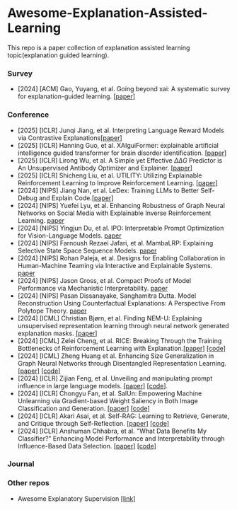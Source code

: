 # Awesome-Explanation-Assisted-Learning
This repo is a paper collection of explanation assisted learning topic(explanation guided learning). 


### Survey
- [2024] [ACM] Gao, Yuyang, et al. Going beyond xai: A systematic survey for explanation-guided learning. [[paper]](https://arxiv.org/pdf/2212.03954)


### Conference
- [2025] [ICLR] Junqi Jiang, et al. Interpreting Language Reward Models via Contrastive Explanations[[paper]](https://openreview.net/forum?id=i8IwcQBi74)
- [2025] [ICLR] Hanning Guo, et al. XAIguiFormer: explainable artificial intelligence guided transformer for brain disorder identification. [[paper]](https://openreview.net/forum?id=AD5yx2xq8R)
- [2025] [ICLR] Lirong Wu, et al. A Simple yet Effective $\Delta \Delta G$ Predictor is An Unsupervised Antibody Optimizer and Explainer. [[paper]](https://openreview.net/forum?id=IxmWIkcKs5)
- [2025] [ICLR] Shicheng Liu, et al. UTILITY: Utilizing Explainable Reinforcement Learning to Improve Reinforcement Learning. [[paper]](https://openreview.net/forum?id=Tk1VQDadfL)
- [2024] [NIPS] Jiang  Nan, et al. LeDex: Training LLMs to Better Self-Debug and Explain Code.[[paper]](https://openreview.net/forum?id=d1XrZ4EINV)
- [2024] [NIPS] Yuefei Lyu, et al. Enhancing Robustness of Graph Neural Networks on Social Media with Explainable Inverse Reinforcement Learning. [paper](https://openreview.net/pdf?id=ziehA15y8k)
- [2024] [NIPS] Yingjun Du, et al. IPO: Interpretable Prompt Optimization for Vision-Language Models. [paper](https://openreview.net/pdf?id=WPPC7FHtaM)
- [2024] [NIPS] Farnoush Rezaei Jafari, et al. MambaLRP: Explaining Selective State Space Sequence Models. [paper](https://openreview.net/pdf?id=2n1Ysn1EDl)
- [2024] [NIPS] Rohan Paleja, et al. Designs for Enabling Collaboration in Human-Machine Teaming via Interactive and Explainable Systems. [paper](https://openreview.net/pdf?id=XrK4JK2jBr)
- [2024] [NIPS] Jason Gross, et al. Compact Proofs of Model Performance via Mechanistic Interpretability. [paper](https://openreview.net/pdf?id=2zWbzx50mH)
- [2024] [NIPS] Pasan Dissanayake, Sanghamitra Dutta. Model Reconstruction Using Counterfactual Explanations: A Perspective From Polytope Theory. [paper](https://openreview.net/pdf?id=9uolDxbYLm)
- [2024] [ICML] Christian Bjørn, et al. Finding NEM-U: Explaining unsupervised representation learning through neural network generated explanation masks. [[paper]](https://openreview.net/attachment?id=Hzpt1Gws9g&name=pdf)
- [2024] [ICML] Zelei Cheng, et al. RICE: Breaking Through the Training Bottlenecks of Reinforcement Learning with Explanation.[[paper]](https://openreview.net/pdf?id=PKJqsZD5nQ)  [[code]](https://github.com/chengzelei/RICE)
- [2024] [ICML] Zheng Huang  et al. Enhancing Size Generalization in Graph Neural Networks through Disentangled Representation Learning. [[paper]](https://openreview.net/forum?id=0NdU4y9dWC) [[code]](https://github.com/GraphmindDartmouth/DISGEN)
- [2024] [ICLR] Zijian Feng, et al. Unveiling and manipulating prompt influence in large language models. [[paper]](https://openreview.net/pdf?id=ap1ByuwQrX) [[code]](https://github.com/zijian678/TDD).
- [2024] [ICLR] Chongyu Fan, et al. SalUn: Empowering Machine Unlearning via Gradient-based Weight Saliency in Both Image Classification and Generation. [[paper]](https://openreview.net/pdf?id=gn0mIhQGNM) [[code]](https://github.com/OPTML-Group/Unlearn-Saliency)
- [2024] [ICLR] Akari Asai, et al. Self-RAG: Learning to Retrieve, Generate, and Critique through Self-Reflection. [[paper]](https://openreview.net/pdf?id=hSyW5go0v8) [[code]](https://selfrag.github.io/)
- [2024] [ICLR] Anshuman Chhabra, et al. "What Data Benefits My Classifier?" Enhancing Model Performance and Interpretability through Influence-Based Data Selection. [[paper]](https://openreview.net/pdf?id=HE9eUQlAvo) [[code]](https://github.com/anshuman23/InfDataSel)


### Journal


### Other repos
- Awesome Explanatory Supervision [[link]](https://github.com/stefanoteso/awesome-explanatory-supervision)
